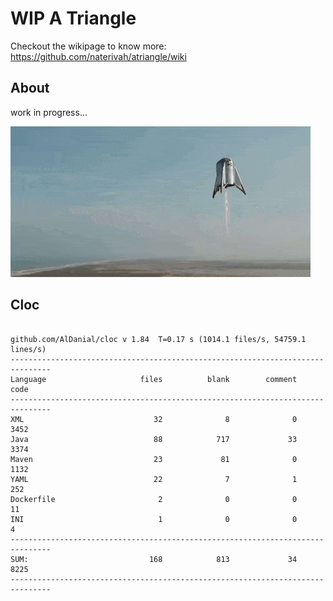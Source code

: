 # WIP A Triangle

  Checkout the wikipage to know more: https://github.com/naterivah/atriangle/wiki

  ## About
  work in progress...

  ![Screenshot](./docs/starhopper.gif?raw=true?style=center)

  ## Cloc 
 ``` 
 
github.com/AlDanial/cloc v 1.84  T=0.17 s (1014.1 files/s, 54759.1 lines/s)
-------------------------------------------------------------------------------
Language                     files          blank        comment           code
-------------------------------------------------------------------------------
XML                             32              8              0           3452
Java                            88            717             33           3374
Maven                           23             81              0           1132
YAML                            22              7              1            252
Dockerfile                       2              0              0             11
INI                              1              0              0              4
-------------------------------------------------------------------------------
SUM:                           168            813             34           8225
------------------------------------------------------------------------------- 
 ```
